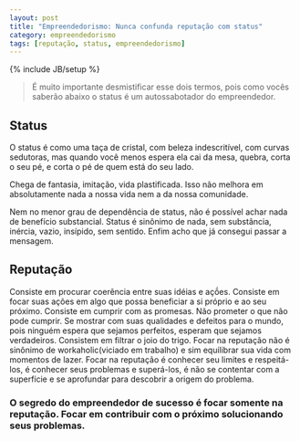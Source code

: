 ```yaml
---
layout: post
title: "Empreendedorismo: Nunca confunda reputação com status"
category: empreendedorismo
tags: [reputação, status, empreendedorismo]
---
```

{% include JB/setup %}

> É muito importante desmistificar esse dois termos, pois como vocês saberão abaixo o status é um autossabotador do empreendedor.

## Status

O status é como uma taça de cristal, com beleza indescritível, com curvas sedutoras, mas quando você menos espera ela cai da mesa, quebra, corta o seu pé, e corta o pé de quem está do seu lado. 

Chega de fantasia, imitação, vida plastificada. Isso não melhora em absolutamente nada a nossa vida nem a da nossa comunidade.

Nem no menor grau de dependência de status, não é possível achar nada de benefício substancial. Status é sinônimo de nada, sem substância, inércia, vazio, insípido, sem sentido. Enfim acho que já consegui passar a mensagem. 

## Reputação

Consiste em procurar coerência entre suas idéias e açṍes. Consiste em focar suas ações em algo que possa beneficiar a si próprio e ao seu próximo. Consiste em cumprir com as promesas. Não prometer o que não pode cumprir. Se mostrar com suas qualidades e defeitos para o mundo, pois ninguém espera que sejamos perfeitos, esperam que sejamos verdadeiros.
Consistem em filtrar o joio do trigo. Focar na reputação não é sinônimo de workaholic(viciado em trabalho) e sim equilibrar sua vida com momentos de lazer. Focar na reputação é conhecer seu limites e respeitá-los, é conhecer seus problemas e superá-los, é não se contentar com a superfície e se aprofundar para descobrir a origem do problema.


### O segredo do empreendedor de sucesso é focar somente na reputação. Focar em contribuir com o próximo solucionando seus problemas. 